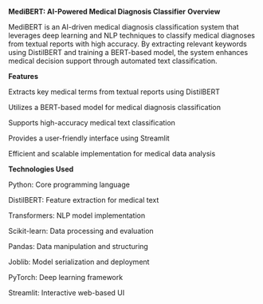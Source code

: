 **MediBERT: AI-Powered Medical Diagnosis Classifier**
**Overview**

MediBERT is an AI-driven medical diagnosis classification system that leverages deep learning and NLP techniques to classify medical diagnoses from textual reports with high accuracy. By extracting relevant keywords using DistilBERT and training a BERT-based model, the system enhances medical decision support through automated text classification.

**Features**

Extracts key medical terms from textual reports using DistilBERT

Utilizes a BERT-based model for medical diagnosis classification

Supports high-accuracy medical text classification

Provides a user-friendly interface using Streamlit

Efficient and scalable implementation for medical data analysis

**Technologies Used**

Python: Core programming language

DistilBERT: Feature extraction for medical text

Transformers: NLP model implementation

Scikit-learn: Data processing and evaluation

Pandas: Data manipulation and structuring

Joblib: Model serialization and deployment

PyTorch: Deep learning framework

Streamlit: Interactive web-based UI
